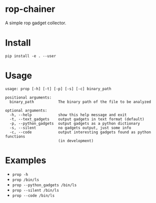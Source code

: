 # rop-chainer
A simple rop gadget collector.

# Install
`pip install -e . --user`

# Usage
```
usage: prop [-h] [-t] [-p] [-s] [-c] binary_path

positional arguments:
  binary_path           The binary path of the file to be analyzed

optional arguments:
  -h, --help            show this help message and exit
  -t, --text_gadgets    output gadgets in text format (default)
  -p, --python_gadgets  output gadgets as a python dictionary
  -s, --silent          no gadgets output, just some info
  -c, --code            output interesting gadgets found as python functions
                        (in development)
```

# Examples
 * `prop -h`
 * `prop /bin/ls`
 * `prop --python_gadgets /bin/ls`
 * `prop --silent /bin/ls`
 * `prop --code /bin/ls`
